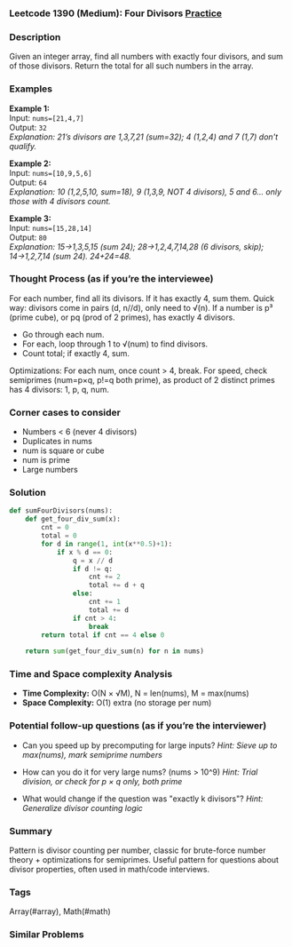 ### Leetcode 1390 (Medium): Four Divisors [Practice](https://leetcode.com/problems/four-divisors)

### Description  
Given an integer array, find all numbers with exactly four divisors, and sum of those divisors. Return the total for all such numbers in the array.

### Examples  
**Example 1:**  
Input: `nums=[21,4,7]`  
Output: `32`  
*Explanation: 21’s divisors are 1,3,7,21 (sum=32); 4 (1,2,4) and 7 (1,7) don't qualify.*

**Example 2:**  
Input: `nums=[10,9,5,6]`  
Output: `64`  
*Explanation: 10 (1,2,5,10, sum=18), 9 (1,3,9, NOT 4 divisors), 5 and 6... only those with 4 divisors count.*

**Example 3:**  
Input: `nums=[15,28,14]`  
Output: `80`  
*Explanation: 15→1,3,5,15 (sum 24); 28→1,2,4,7,14,28 (6 divisors, skip); 14→1,2,7,14 (sum 24). 24+24=48.*

### Thought Process (as if you’re the interviewee)  
For each number, find all its divisors. If it has exactly 4, sum them. Quick way: divisors come in pairs (d, n//d), only need to √(n). If a number is p³ (prime cube), or pq (prod of 2 primes), has exactly 4 divisors.
- Go through each num.
- For each, loop through 1 to √(num) to find divisors.
- Count total; if exactly 4, sum.

Optimizations: For each num, once count > 4, break. For speed, check semiprimes (num=p×q, p!=q both prime), as product of 2 distinct primes has 4 divisors: 1, p, q, num.

### Corner cases to consider  
- Numbers < 6 (never 4 divisors)
- Duplicates in nums
- num is square or cube
- num is prime
- Large numbers

### Solution

```python
def sumFourDivisors(nums):
    def get_four_div_sum(x):
        cnt = 0
        total = 0
        for d in range(1, int(x**0.5)+1):
            if x % d == 0:
                q = x // d
                if d != q:
                    cnt += 2
                    total += d + q
                else:
                    cnt += 1
                    total += d
                if cnt > 4:
                    break
        return total if cnt == 4 else 0
    
    return sum(get_four_div_sum(n) for n in nums)
```

### Time and Space complexity Analysis  
- **Time Complexity:** O(N × √M), N = len(nums), M = max(nums)
- **Space Complexity:** O(1) extra (no storage per num)

### Potential follow-up questions (as if you’re the interviewer)  
- Can you speed up by precomputing for large inputs?
  *Hint: Sieve up to max(nums), mark semiprime numbers*

- How can you do it for very large nums? (nums > 10^9)
  *Hint: Trial division, or check for p × q only, both prime*

- What would change if the question was "exactly k divisors"?
  *Hint: Generalize divisor counting logic*

### Summary
Pattern is divisor counting per number, classic for brute-force number theory + optimizations for semiprimes. Useful pattern for questions about divisor properties, often used in math/code interviews.

### Tags
Array(#array), Math(#math)

### Similar Problems
